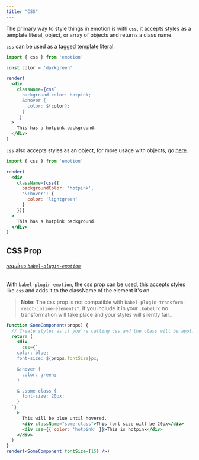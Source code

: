 ```yaml
---
title: "CSS"
---
```


The primary way to style things in emotion is with `css`, it accepts styles as a template literal, object, or array of objects and returns a class name.

`css` can be used as a [tagged template literal](https://developer.mozilla.org/en-US/docs/Web/JavaScript/Reference/Template_literals).

```jsx live
import { css } from 'emotion'

const color = 'darkgreen'

render(
  <div
    className={css`
      background-color: hotpink;
      &:hover {
        color: ${color};
      }
    `}
  >
    This has a hotpink background.
  </div>
)
```

`css` also accepts styles as an object, for more usage with objects, go [here](https://emotion.sh/docs/object-styles).

```jsx live
import { css } from 'emotion'

render(
  <div
    className={css({
      backgroundColor: 'hotpink',
      '&:hover': {
        color: 'lightgreen'
      }
    })}
  >
    This has a hotpink background.
  </div>
)
```

## CSS Prop

###### [requires `babel-plugin-emotion`](https://emotion.sh/docs/babel-plugin-emotion)

With `babel-plugin-emotion`, the css prop can be used, this accepts styles like `css` and adds it to the className of the element it's on.

> **Note**:  The css prop is not compatible with `babel-plugin-transform-react-inline-elements"`. If you include it in your `.babelrc` no transformation will take place and your styles will silently fail._

```jsx live
function SomeComponent(props) {
  // Create styles as if you're calling css and the class will be applied to the component
  return (
    <div
      css={`
    color: blue;
    font-size: ${props.fontSize}px;

    &:hover {
      color: green;
    }

    & .some-class {
      font-size: 20px;
    }
  `}
    >
      This will be blue until hovered.
      <div className="some-class">This font size will be 20px</div>
      <div css={{ color: 'hotpink' }}>This is hotpink</div>
    </div>
  )
}
render(<SomeComponent fontSize={15} />)
```
